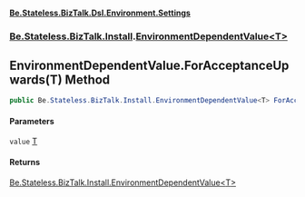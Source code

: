 #### [Be.Stateless.BizTalk.Dsl.Environment.Settings](README.md 'README')
### [Be.Stateless.BizTalk.Install](Be.Stateless.BizTalk.Install.md 'Be.Stateless.BizTalk.Install').[EnvironmentDependentValue&lt;T&gt;](EnvironmentDependentValue_T_.md 'Be.Stateless.BizTalk.Install.EnvironmentDependentValue<T>')

## EnvironmentDependentValue<T>.ForAcceptanceUpwards(T) Method

```csharp
public Be.Stateless.BizTalk.Install.EnvironmentDependentValue<T> ForAcceptanceUpwards(T value);
```
#### Parameters

<a name='Be.Stateless.BizTalk.Install.EnvironmentDependentValue_T_.ForAcceptanceUpwards(T).value'></a>

`value` [T](EnvironmentDependentValue_T_.md#Be.Stateless.BizTalk.Install.EnvironmentDependentValue_T_.T 'Be.Stateless.BizTalk.Install.EnvironmentDependentValue<T>.T')

#### Returns
[Be.Stateless.BizTalk.Install.EnvironmentDependentValue&lt;](EnvironmentDependentValue_T_.md 'Be.Stateless.BizTalk.Install.EnvironmentDependentValue<T>')[T](EnvironmentDependentValue_T_.md#Be.Stateless.BizTalk.Install.EnvironmentDependentValue_T_.T 'Be.Stateless.BizTalk.Install.EnvironmentDependentValue<T>.T')[&gt;](EnvironmentDependentValue_T_.md 'Be.Stateless.BizTalk.Install.EnvironmentDependentValue<T>')